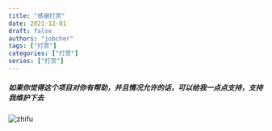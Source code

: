 ```yaml
---
title: "感谢打赏"
date: 2021-12-01
draft: false
authors: "jobcher"
tags: ["打赏"]
categories: ["打赏"]
series: ["打赏"]
---
```

##### 如果你觉得这个项目对你有帮助，并且情况允许的话，可以给我一点点支持，支持我维护下去  

![zhifu](/images/awxyv-sq69b.webp)

